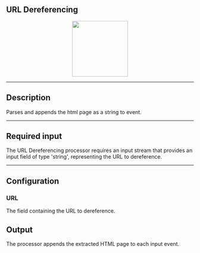 <!--
  ~ Licensed to the Apache Software Foundation (ASF) under one or more
  ~ contributor license agreements.  See the NOTICE file distributed with
  ~ this work for additional information regarding copyright ownership.
  ~ The ASF licenses this file to You under the Apache License, Version 2.0
  ~ (the "License"); you may not use this file except in compliance with
  ~ the License.  You may obtain a copy of the License at
  ~
  ~    http://www.apache.org/licenses/LICENSE-2.0
  ~
  ~ Unless required by applicable law or agreed to in writing, software
  ~ distributed under the License is distributed on an "AS IS" BASIS,
  ~ WITHOUT WARRANTIES OR CONDITIONS OF ANY KIND, either express or implied.
  ~ See the License for the specific language governing permissions and
  ~ limitations under the License.
  ~
  -->

## URL Dereferencing

<p align="center"> 
    <img src="/img/pipeline-elements/org.apache.streampipes.processors.enricher.flink.processor.urldereferencing/icon.png" width="150px;" class="pe-image-documentation"/>
</p>

***

## Description

Parses and appends the html page as a string to event.

***

## Required input
The URL Dereferencing processor requires an input stream that provides an input field of type 'string', representing 
the URL to dereference.

***

## Configuration

### URL
The field containing the URL to dereference.

## Output
The processor appends the extracted HTML page to each input event.